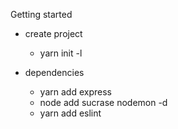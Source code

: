 Getting started 

* create project
    * yarn init -l 

* dependencies
    * yarn  add express
    * node add sucrase nodemon -d
    * yarn add eslint 